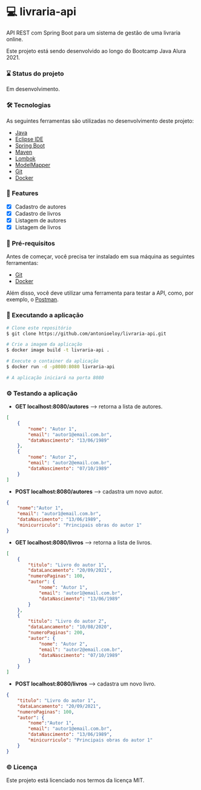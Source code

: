 # :computer: livraria-api
API REST com Spring Boot para um sistema de gestão de uma livraria online.

Este projeto está sendo desenvolvido ao longo do Bootcamp Java Alura 2021.

### :hourglass: Status do projeto
Em desenvolvimento.

### :hammer_and_wrench: Tecnologias

As seguintes ferramentas são utilizadas no desenvolvimento deste projeto:

- [Java](https://www.oracle.com/java/)
- [Eclipse IDE](https://www.eclipse.org/)
- [Spring Boot](https://spring.io/projects/spring-boot)
- [Maven](https://maven.apache.org/)
- [Lombok](https://projectlombok.org/)
- [ModelMapper](http://modelmapper.org/)
- [Git](https://git-scm.com/)
- [Docker](http://modelmapper.org/)

### :page_with_curl: Features
- [x] Cadastro de autores
- [x] Cadastro de livros
- [x] Listagem de autores
- [x] Listagem de livros

### :pencil: Pré-requisitos

Antes de começar, você precisa ter instalado em sua máquina as seguintes ferramentas:
- [Git](https://git-scm.com/)
- [Docker](https://www.docker.com/)

Além disso, você deve utilizar uma ferramenta para testar a API, como, por exemplo, o [Postman](https://www.postman.com/).

### :rocket: Executando a aplicação

```bash
# Clone este repositório
$ git clone https://github.com/antonioeloy/livraria-api.git

# Crie a imagem da aplicação
$ docker image build -t livraria-api .

# Execute o container da aplicação
$ docker run -d -p8080:8080 livraria-api

# A aplicação iniciará na porta 8080
```

### :gear: Testando a aplicação

- <strong>GET localhost:8080/autores</strong> --> retorna a lista de autores.
```json
[
    {
        "nome": "Autor 1",
        "email": "autor1@email.com.br",
        "dataNascimento": "13/06/1989"
    },
    {
        "nome": "Autor 2",
        "email": "autor2@email.com.br",
        "dataNascimento": "07/10/1989"
    }
]
```

- <strong>POST localhost:8080/autores</strong> --> cadastra um novo autor.
```json
{
    "nome":"Autor 1",
    "email": "autor1@email.com.br",
    "dataNascimento": "13/06/1989",
    "minicurriculo": "Principais obras do autor 1"
}
```

- <strong>GET localhost:8080/livros</strong> --> retorna a lista de livros.
```json
[
    {
        "titulo": "Livro do autor 1",
        "dataLancamento": "20/09/2021",
        "numeroPaginas": 100,
        "autor": {
            "nome": "Autor 1",
            "email": "autor1@email.com.br",
            "dataNascimento": "13/06/1989"
        }
    },
    {
        "titulo": "Livro do autor 2",
        "dataLancamento": "10/08/2020",
        "numeroPaginas": 200,
        "autor": {
            "nome": "Autor 2",
            "email": "autor2@email.com.br",
            "dataNascimento": "07/10/1989"
        }
    }
]
```

- <strong>POST localhost:8080/livros</strong> --> cadastra um novo livro.
```json
{
    "titulo": "Livro do autor 1",
    "dataLancamento": "20/09/2021",
    "numeroPaginas": 100,
    "autor": {
        "nome":"Autor 1",
        "email": "autor1@email.com.br",
        "dataNascimento": "13/06/1989",
        "minicurriculo": "Principais obras do autor 1"
    }
}
```

### :copyright: Licença

Este projeto está licenciado nos termos da licença MIT.





